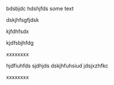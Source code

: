 bdsbjdc
hdshjfds
some text



dskjhfsgfjdsk

kjfdhfsdx

kjdfsbjhfdg


xxxxxxxx

hjdfiuhfds
sjdhjds
dskjhfuhsiud
jdsjxzhfkc


xxxxxxxx
